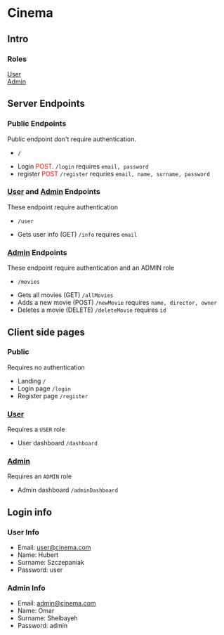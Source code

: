 # Cinema

## Intro
### Roles
[User](#user) <br />
[Admin](#admin) <br />

## Server Endpoints

### Public Endpoints
Public endpoint don't require authentication.
* `/`
+ Login <span style="color:red">POST</span>. `/login` requires `email, password` 
+ register <span style="color:red">POST</span> `/register` requries `email, name, surname, password`

### [User](#user) and [Admin](#admin) Endpoints
These endpoint require authentication
* `/user`
+ Gets user info (GET) `/info` requires `email`

### [Admin](#admin) Endpoints
These endpoint require authentication and an ADMIN role
* `/movies`
+ Gets all movies (GET) `/allMovies`
+ Adds a new movie (POST) `/newMovie` requires `name, director, owner`
+ Deletes a movie (DELETE) `/deleteMovie` requires `id`

## Client side pages

### Public
Requires no authentication
* Landing `/`
* Login page `/login`
* Register page `/register`

### [User](#user)
Requires a `USER` role
* User dashboard `/dashboard`

### [Admin](#admin)
Requires an `ADMIN` role
* Admin dashboard `/adminDashboard`


## Login info
<a id="user"></a>
### User Info

  + Email: user@cinema.com <br />
  + Name: Hubert <br />
  + Surname: Szczepaniak <br />
  + Password: user <br />

<a id="admin"></a>
### Admin Info

  + Email: admin@cinema.com <br />
  + Name: Omar <br />
  + Surname: Shelbayeh <br />
  + Password: admin <br />
